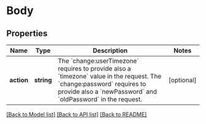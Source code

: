 # Body

## Properties
Name | Type | Description | Notes
------------ | ------------- | ------------- | -------------
**action** | **string** | The &#x60;change:userTimezone&#x60; requires to provide also a &#x60;timezone&#x60; value in the request. The &#x60;change:password&#x60; requires to provide also a &#x60;newPassword&#x60; and &#x60;oldPassword&#x60; in the request. | [optional] 

[[Back to Model list]](../README.md#documentation-for-models) [[Back to API list]](../README.md#documentation-for-api-endpoints) [[Back to README]](../README.md)


